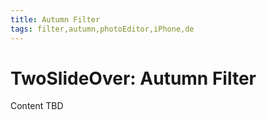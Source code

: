 ```yaml
---
title: Autumn Filter
tags: filter,autumn,photoEditor,iPhone,de
---
```


# TwoSlideOver: Autumn Filter

Content TBD
